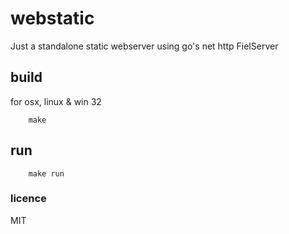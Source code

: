 # webstatic
Just a standalone static webserver using go's net http FielServer

## build 
for osx, linux & win 32
```
    make
```

## run
```
    make run
```

### licence 
MIT
